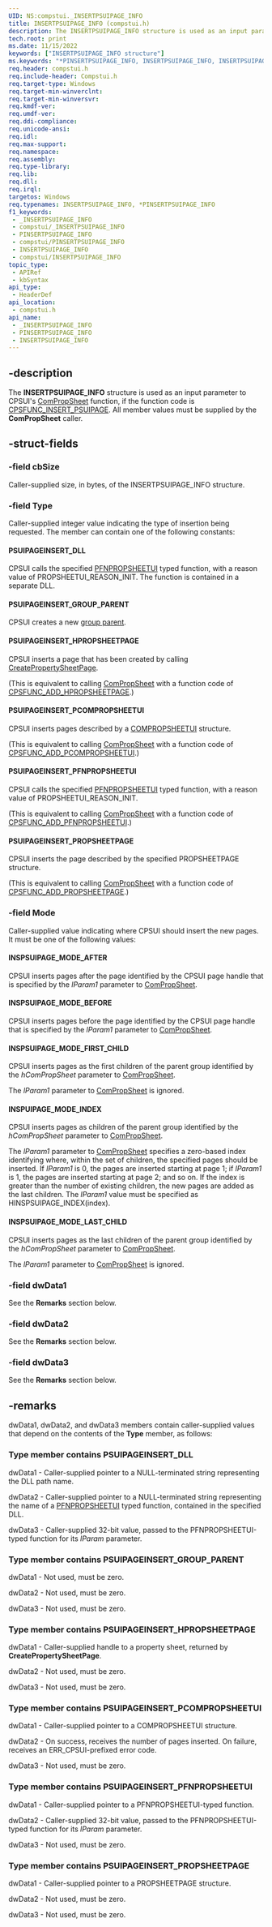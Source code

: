 ```yaml
---
UID: NS:compstui._INSERTPSUIPAGE_INFO
title: INSERTPSUIPAGE_INFO (compstui.h)
description: The INSERTPSUIPAGE_INFO structure is used as an input parameter to CPSUI's ComPropSheet function, if the function code is CPSFUNC_INSERT_PSUIPAGE. All member values must be supplied by the ComPropSheet caller.
tech.root: print
ms.date: 11/15/2022
keywords: ["INSERTPSUIPAGE_INFO structure"]
ms.keywords: "*PINSERTPSUIPAGE_INFO, INSERTPSUIPAGE_INFO, INSERTPSUIPAGE_INFO structure [Print Devices], PINSERTPSUIPAGE_INFO, PINSERTPSUIPAGE_INFO structure pointer [Print Devices], _INSERTPSUIPAGE_INFO, compstui/INSERTPSUIPAGE_INFO, compstui/PINSERTPSUIPAGE_INFO, cpsuifnc_0d805815-c7ca-4fd4-8a77-269d6b79588e.xml, print.insertpsuipage_info"
req.header: compstui.h
req.include-header: Compstui.h
req.target-type: Windows
req.target-min-winverclnt: 
req.target-min-winversvr: 
req.kmdf-ver: 
req.umdf-ver: 
req.ddi-compliance: 
req.unicode-ansi: 
req.idl: 
req.max-support: 
req.namespace: 
req.assembly: 
req.type-library: 
req.lib: 
req.dll: 
req.irql: 
targetos: Windows
req.typenames: INSERTPSUIPAGE_INFO, *PINSERTPSUIPAGE_INFO
f1_keywords:
 - _INSERTPSUIPAGE_INFO
 - compstui/_INSERTPSUIPAGE_INFO
 - PINSERTPSUIPAGE_INFO
 - compstui/PINSERTPSUIPAGE_INFO
 - INSERTPSUIPAGE_INFO
 - compstui/INSERTPSUIPAGE_INFO
topic_type:
 - APIRef
 - kbSyntax
api_type:
 - HeaderDef
api_location:
 - compstui.h
api_name:
 - _INSERTPSUIPAGE_INFO
 - PINSERTPSUIPAGE_INFO
 - INSERTPSUIPAGE_INFO
---
```


## -description

The **INSERTPSUIPAGE_INFO** structure is used as an input parameter to CPSUI's [ComPropSheet](/windows-hardware/drivers/ddi/compstui/nc-compstui-pfncompropsheet) function, if the function code is [CPSFUNC_INSERT_PSUIPAGE](/previous-versions/ff546414(v=vs.85)). All member values must be supplied by the **ComPropSheet** caller.

## -struct-fields

### -field cbSize

Caller-supplied size, in bytes, of the INSERTPSUIPAGE_INFO structure.

### -field Type

Caller-supplied integer value indicating the type of insertion being requested. The member can contain one of the following constants:

#### PSUIPAGEINSERT_DLL

CPSUI calls the specified [PFNPROPSHEETUI](/windows-hardware/drivers/ddi/compstui/nc-compstui-pfnpropsheetui) typed function, with a reason value of PROPSHEETUI_REASON_INIT. The function is contained in a separate DLL.

#### PSUIPAGEINSERT_GROUP_PARENT

CPSUI creates a new [group parent](/windows-hardware/drivers/print/group-parent).

#### PSUIPAGEINSERT_HPROPSHEETPAGE

CPSUI inserts a page that has been created by calling [CreatePropertySheetPage](/windows/win32/api/prsht/nf-prsht-createpropertysheetpagew).

(This is equivalent to calling [ComPropSheet](/windows-hardware/drivers/ddi/compstui/nc-compstui-pfncompropsheet) with a function code of [CPSFUNC_ADD_HPROPSHEETPAGE](/previous-versions/ff546385(v=vs.85)).)

#### PSUIPAGEINSERT_PCOMPROPSHEETUI

CPSUI inserts pages described by a [COMPROPSHEETUI](/windows-hardware/drivers/ddi/compstui/ns-compstui-_compropsheetui) structure.

(This is equivalent to calling [ComPropSheet](/windows-hardware/drivers/ddi/compstui/nc-compstui-pfncompropsheet) with a function code of [CPSFUNC_ADD_PCOMPROPSHEETUI](/previous-versions/ff546388(v=vs.85)).)

#### PSUIPAGEINSERT_PFNPROPSHEETUI

CPSUI calls the specified [PFNPROPSHEETUI](/windows-hardware/drivers/ddi/compstui/nc-compstui-pfnpropsheetui) typed function, with a reason value of PROPSHEETUI_REASON_INIT.

(This is equivalent to calling [ComPropSheet](/windows-hardware/drivers/ddi/compstui/nc-compstui-pfncompropsheet) with a function code of [CPSFUNC_ADD_PFNPROPSHEETUI](/previous-versions/ff546391(v=vs.85)).)

#### PSUIPAGEINSERT_PROPSHEETPAGE

CPSUI inserts the page described by the specified PROPSHEETPAGE structure.

(This is equivalent to calling [ComPropSheet](/windows-hardware/drivers/ddi/compstui/nc-compstui-pfncompropsheet) with a function code of [CPSFUNC_ADD_PROPSHEETPAGE](/previous-versions/ff546394(v=vs.85)).)

### -field Mode

Caller-supplied value indicating where CPSUI should insert the new pages. It must be one of the following values:

#### INSPSUIPAGE_MODE_AFTER

CPSUI inserts pages after the page identified by the CPSUI page handle that is specified by the *lParam1* parameter to [ComPropSheet](/windows-hardware/drivers/ddi/compstui/nc-compstui-pfncompropsheet).

#### INSPSUIPAGE_MODE_BEFORE

CPSUI inserts pages before the page identified by the CPSUI page handle that is specified by the *lParam1* parameter to [ComPropSheet](/windows-hardware/drivers/ddi/compstui/nc-compstui-pfncompropsheet).

#### INSPSUIPAGE_MODE_FIRST_CHILD

CPSUI inserts pages as the first children of the parent group identified by the *hComPropSheet* parameter to [ComPropSheet](/windows-hardware/drivers/ddi/compstui/nc-compstui-pfncompropsheet).

The *lParam1* parameter to [ComPropSheet](/windows-hardware/drivers/ddi/compstui/nc-compstui-pfncompropsheet) is ignored.

#### INSPUIPAGE_MODE_INDEX

CPSUI inserts pages as children of the parent group identified by the *hComPropSheet* parameter to [ComPropSheet](/windows-hardware/drivers/ddi/compstui/nc-compstui-pfncompropsheet).

The *lParam1* parameter to [ComPropSheet](/windows-hardware/drivers/ddi/compstui/nc-compstui-pfncompropsheet) specifies a zero-based index identifying where, within the set of children, the specified pages should be inserted. If *lParam1* is 0, the pages are inserted starting at page 1; if *lParam1* is 1, the pages are inserted starting at page 2; and so on. If the index is greater than the number of existing children, the new pages are added as the last children. The *lParam1* value must be specified as HINSPSUIPAGE_INDEX(index).

#### INSPSUIPAGE_MODE_LAST_CHILD

CPSUI inserts pages as the last children of the parent group identified by the *hComPropSheet* parameter to [ComPropSheet](/windows-hardware/drivers/ddi/compstui/nc-compstui-pfncompropsheet).

The *lParam1* parameter to [ComPropSheet](/windows-hardware/drivers/ddi/compstui/nc-compstui-pfncompropsheet) is ignored.

### -field dwData1

See the **Remarks** section below.

### -field dwData2

See the **Remarks** section below.

### -field dwData3

See the **Remarks** section below.

## -remarks

dwData1, dwData2, and dwData3 members contain caller-supplied values that depend on the contents of the **Type** member, as follows:

### Type member contains PSUIPAGEINSERT_DLL

dwData1 - Caller-supplied pointer to a NULL-terminated string representing the DLL path name.

dwData2 - Caller-supplied pointer to a NULL-terminated string representing the name of a [PFNPROPSHEETUI](/windows-hardware/drivers/ddi/compstui/nc-compstui-pfnpropsheetui) typed function, contained in the specified DLL.

dwData3 - Caller-supplied 32-bit value, passed to the PFNPROPSHEETUI-typed function for its *lParam* parameter.

### Type member contains PSUIPAGEINSERT_GROUP_PARENT

dwData1 - Not used, must be zero.

dwData2 - Not used, must be zero.

dwData3 - Not used, must be zero.

### Type member contains PSUIPAGEINSERT_HPROPSHEETPAGE

dwData1 - Caller-supplied handle to a property sheet, returned by **CreatePropertySheetPage**.

dwData2 - Not used, must be zero.

dwData3 - Not used, must be zero.

### Type member contains PSUIPAGEINSERT_PCOMPROPSHEETUI

dwData1 - Caller-supplied pointer to a COMPROPSHEETUI structure.

dwData2 - On success, receives the number of pages inserted. On failure, receives an ERR_CPSUI-prefixed error code.

dwData3 - Not used, must be zero.

### Type member contains PSUIPAGEINSERT_PFNPROPSHEETUI

dwData1 - Caller-supplied pointer to a PFNPROPSHEETUI-typed function.

dwData2 - Caller-supplied 32-bit value, passed to the PFNPROPSHEETUI-typed function for its *lParam* parameter.

dwData3 - Not used, must be zero.

### Type member contains PSUIPAGEINSERT_PROPSHEETPAGE

dwData1 - Caller-supplied pointer to a PROPSHEETPAGE structure.

dwData2 - Not used, must be zero.

dwData3 - Not used, must be zero.
